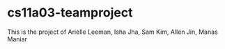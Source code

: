 # cs11a03-teamproject
This is the project of Arielle Leeman, Isha Jha, Sam Kim, Allen Jin, Manas Maniar
